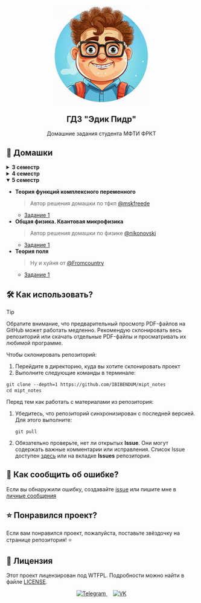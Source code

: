 <p align="center">
    <img
        src="logo.png"
        alt="Логотип"
        width=250
    >
 <h2 align="center">ГДЗ "Эдик Пидр"</h2>
 <p align="center">Домашние задания студента МФТИ ФРКТ</p>
</p>

## 📖 Домашки

<details>
<summary><strong>3 семестр</strong></summary>

- **Кратные интегралы и теория поля**
  - [Задание 1](../3_sem/matan/matan_1_task_edik_pidr.pdf)
  - [Задание 2](../3_sem/matan/matan_2_task_edik_pidr.pdf)
- **Дифференциальные уравнения**
  - [Задание 2](../3_sem/difur/difur_2_task_edik_pidr.pdf)
- **Аналитическая механика**
  - [Задание 1](../3_sem/anmeh/anmeh_1_task_edik_pidr.pdf)
  - [Задание 2](../3_sem/anmeh/anmeh_2_task_edik_pidr.pdf)
- **Общая физика. Электричество и магнетизм**
  > Автор решения домашки по физике [@nikonovski](https://t.me/nikonovski)
  - [Задание 1](../3_sem/phys/phys_1_task_edik_pidr.pdf)
  - [Задание 2](../3_sem/phys/phys_2_task_edik_pidr.pdf)

</details>

<details>
<summary><strong>4 семестр</strong></summary>

- **Гармонический анализ**
  > Автор решения домашки по матану [@qwerfiko](https://t.me/qwerfiko)
  - [Задание 1](../4_sem/matan/matan_1_task_edik_pidr.pdf)
  - [Задание 2](../4_sem/matan/matan_2_task_edik_pidr.pdf)
- **Дифференциальные уравнения**
  > Автор решения домашки по дифурам [@mskfreede](https://t.me/mskfreede)
  - [Задание 1](../4_sem/difur/difur_1_task_edik_pidr.pdf)
  - [Задание 2](../4_sem/difur/difur_2_task_edik_pidr.pdf)
- **Аналитическая механика**
  - [Задание 1](../4_sem/anmeh/anmeh_1_task_edik_pidr.pdf)
  - [Задание 2](../4_sem/anmeh/anmeh_2_task_edik_pidr.pdf)
  > Автор решения домашки по анмеху [@aidenfmunro](https://t.me/aidenfmunro)
  - [Задание 1 by Aiden Fucking Munro](../4_sem/anmeh/anmeh_1_task_edik_pidr_afm.pdf)
- **Общая физика. Оптика**
  > Автор решения домашки по физике [@nikonovski](https://t.me/nikonovski)
  - [Задание 1](../4_sem/phys/phys_1_task_edik_pidr.pdf)
  > Ну и хуйня от [@Fromcountry](https://t.me/Fromcountry)
  - [Задание 2](../4_sem/phys/phys_2_task_edik_pidr.pdf)

</details>

<details open>
<summary><strong>5 семестр</strong></summary>

- **Теория функций комплексного переменного**
  > Автор решения домашки по тфкп [@mskfreede](https://t.me/mskfreede)
  - [Задание 1](../5_sem/tfkp/tfkp_1_task_edik_pidr.pdf)
- **Общая физика. Квантовая микрофизика**
  > Автор решения домашки по физике [@nikonovski](https://t.me/nikonovski)
  - [Задание 1](../5_sem/phys/phys_1_task_edik_pidr.pdf)
- **Теория поля**
  > Ну и хуйня от [@Fromcountry](https://t.me/Fromcountry)
  - [Задание 1](../5_sem/terpel/terpel_1_task_edik_pidr.pdf)

</details>

## 🛠️ Как использовать?

> [!TIP]
> Обратите внимание, что предварительный просмотр PDF-файлов на GitHub может
> работать медленно. Рекомендую склонировать весь репозиторий или скачать
> отдельные PDF-файлы и просматривать их любимой программе.

Чтобы склонировать репозиторий:

1. Перейдите в директорию, куда вы хотите склонировать проект
2. Выполните следующие команды в терминале:

```console
git clone --depth=1 https://github.com/IBIBENDUM/mipt_notes
cd mipt_notes
```

Перед тем как работать с материалами из репозитория:

1. Убедитесь, что репозиторий синхронизирован с последней версией. Для этого
   выполните:
   ```console
   git pull
   ```
2. Обязательно проверьте, нет ли открытых **Issue**. Они могут содержать важные
   комментарии или исправления. Список Issue доступен [здесь][issues_link] или
   на вкладке **Issues** репозитория.

## 🤝 Как сообщить об ошибке?

Если вы обнаружили ошибку, создавайте [issue][issue_template_link] или пишите
мне в [личные сообщения](#tg)

## ⭐ Понравился проект?

Если вам понравился проект, пожалуйста, поставьте звёздочку на странице
репозитория! ⭐

## 📜 Лицензия

Этот проект лицензирован под WTFPL. Подробности можно найти в файле
[LICENSE](../LICENSE).

<p id="tg" align="center">
<a href="https://t.me/heilbach">
    <img
        src="https://github.com/gauravghongde/social-icons/blob/master/PNG/Color/Telegram.png?raw=true"
        alt="Telegram"
        width="40"
    >
</a>
&nbsp;&nbsp;&nbsp;
<a href="https://vk.com/halbah">
    <img
        src="https://github.com/gauravghongde/social-icons/blob/master/PNG/Color/VK.png?raw=true"
        width="40"
        alt="VK"
    >
</a>
</p>

[issue_template_link]: https://github.com/IBIBENDUM/mipt_notes/issues/new?assignees=IBIBENDUM&labels=%D0%9E%D1%88%D0%B8%D0%B1%D0%BA%D0%B0&projects=&template=mistake_report.yml&title=%5B%D0%9F%D1%80%D0%B5%D0%B4%D0%BC%D0%B5%D1%82%5D+%D0%9E%D1%88%D0%B8%D0%B1%D0%BA%D0%B0+%D0%B2+%D0%BD%D0%BE%D0%BC%D0%B5%D1%80%D0%B5+...
[issues_link]: https://github.com/IBIBENDUM/mipt_notes/issues
